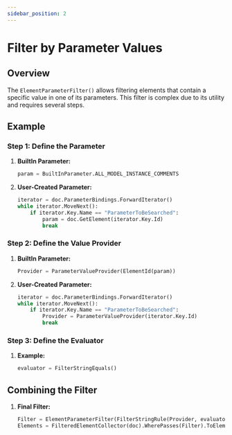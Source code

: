 ```yaml
---
sidebar_position: 2
---
```


# Filter by Parameter Values

## Overview
The `ElementParameterFilter()` allows filtering elements that contain a specific value in one of its parameters. This filter is complex due to its utility and requires several steps.

## Example
### Step 1: Define the Parameter
1. **BuiltIn Parameter:**
    ```python
    param = BuiltInParameter.ALL_MODEL_INSTANCE_COMMENTS
    ```

2. **User-Created Parameter:**
    ```python
    iterator = doc.ParameterBindings.ForwardIterator()
    while iterator.MoveNext():
        if iterator.Key.Name == "ParameterToBeSearched":
            param = doc.GetElement(iterator.Key.Id)
            break
    ```

### Step 2: Define the Value Provider
1. **BuiltIn Parameter:**
    ```python
    Provider = ParameterValueProvider(ElementId(param))
    ```

2. **User-Created Parameter:**
    ```python
    iterator = doc.ParameterBindings.ForwardIterator()
    while iterator.MoveNext():
        if iterator.Key.Name == "ParameterToBeSearched":
            Provider = ParameterValueProvider(iterator.Key.Id)
            break
    ```

### Step 3: Define the Evaluator
1. **Example:**
    ```python
    evaluator = FilterStringEquals()
    ```

## Combining the Filter
1. **Final Filter:**
    ```python
    Filter = ElementParameterFilter(FilterStringRule(Provider, evaluator, "Value", False))
    Elements = FilteredElementCollector(doc).WherePasses(Filter).ToElements()
    ```
